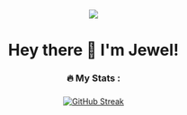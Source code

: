 ###

<div align="center">
  <a href="https://visitorbadge.io/status?path=https%3A%2F%2Fgithub.com%2FJewel-Anne"><img src="https://api.visitorbadge.io/api/visitors?path=https%3A%2F%2Fgithub.com%2FJewel-Anne&label=Visitors&labelColor=%23ff0000&countColor=%23d9e3f0&style=flat" /></a>
</div>

###

<h1 align="center">Hey there 👋 I'm Jewel!</h1>

###

<h3 align="center">🔥   My Stats :</h3>

###

<div align="center">
  <a href="https://git.io/streak-stats"><img src="https://streak-stats.demolab.com?user=Jewel-Anne&theme=youtube-dark&hide_border=true&date_format=M%20j%5B%2C%20Y%5D" alt="GitHub Streak" /></a>
</div>

###
